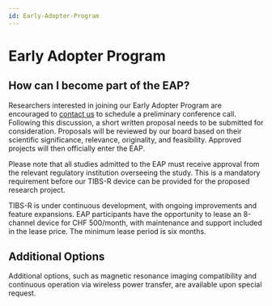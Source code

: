 ```yaml
---
id: Early-Adopter-Program
---
```

# Early Adopter Program

## How can I become part of the EAP?

Researchers interested in joining our Early Adopter Program are encouraged to [contact us](mailto:eap@temporalinterference.com) to schedule a preliminary conference call. Following this discussion, a short written proposal needs to be submitted for consideration. Proposals will be reviewed by our board based on their scientific significance, relevance, originality, and feasibility. Approved projects will then officially enter the EAP.

Please note that all studies admitted to the EAP must receive approval from the relevant regulatory institution overseeing the study. This is a mandatory requirement before our TIBS-R device can be provided for the proposed research project.

TIBS-R is under continuous development, with ongoing improvements and feature expansions. EAP participants have the opportunity to lease an 8-channel device for CHF 500/month, with maintenance and support included in the lease price. The minimum lease period is six months.

## Additional Options

Additional options, such as magnetic resonance imaging compatibility and continuous operation via wireless power transfer, are available upon special request.
